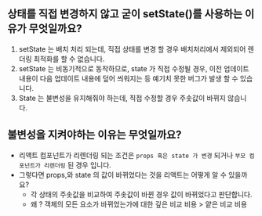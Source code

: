##  상태를 직접 변경하지 않고 굳이 setState()를 사용하는 이유가 무엇일까요?
1. setState 는 배치 처리 되는데, 직접 상태를 변경 할 경우 배치처리에서 제외되어 렌더링 최적화를 할 수 없습니다.
2. setState 는 비동기적으로 동작하므로, state 가 직접 수정될 경우, 이전 업데이트 내용이 다음 업데이트 내용에 덮어 씌워지는 등 예기치 못한 버그가 발생 할 수 있습니다.
3. State 는 불변성을 유지해줘야 하는데, 직접 수정할 경우 주솟값이 바뀌지 않습니다. 

## 불변성을 지켜야하는 이유는 무엇일까요?
- 리액트 컴포넌트가 리렌더링 되는 조건은 `props 혹은 state 가 변경` 되거나 `부모 컴포넌트가 리렌더링` 된 경우 입니다.
- 그렇다면 props,와 state 의 값이 바뀌었다는 것을 리액트는 어떻게 알 수 있을까요?
	- 각 상태의 주솟값을 비교하여 주솟값이 바뀐 경우 값이 바뀌었다고 판단합니다.
	- 왜 ? 객체의 모든 요소가 바뀌었는가에 대한 깊은 비교 비용 > 얕은 비교 비용 

